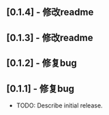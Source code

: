 ## [0.1.4] - 修改readme
## [0.1.3] - 修改readme
## [0.1.2] - 修复bug
## [0.1.1] - 修复bug

* TODO: Describe initial release.
